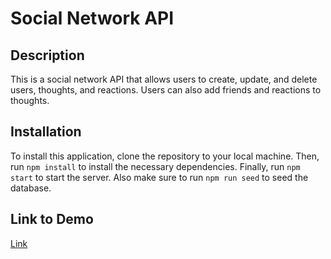 # Social Network API

## Description
This is a social network API that allows users to create, update, and delete users, thoughts, and reactions. Users can also add friends and reactions to thoughts.


## Installation
To install this application, clone the repository to your local machine. Then, run `npm install` to install the necessary dependencies. Finally, run `npm start` to start the server.
Also make sure to run `npm run seed` to seed the database.

## Link to Demo
[Link](https://www.youtube.com/watch?v=XerSVtTZ5V8&feature=youtu.be)

